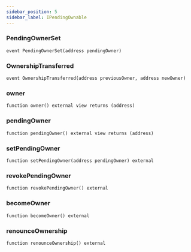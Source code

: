 ```yaml
---
sidebar_position: 5
sidebar_label: IPendingOwnable
---
```


### PendingOwnerSet

```solidity
event PendingOwnerSet(address pendingOwner)
```

### OwnershipTransferred

```solidity
event OwnershipTransferred(address previousOwner, address newOwner)
```

### owner

```solidity
function owner() external view returns (address)
```

### pendingOwner

```solidity
function pendingOwner() external view returns (address)
```

### setPendingOwner

```solidity
function setPendingOwner(address pendingOwner) external
```

### revokePendingOwner

```solidity
function revokePendingOwner() external
```

### becomeOwner

```solidity
function becomeOwner() external
```

### renounceOwnership

```solidity
function renounceOwnership() external
```

